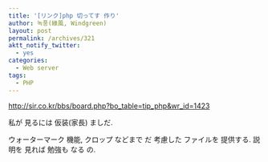 ```yaml
---
title: '[リンク]php 切ってす 作り'
author: 녹풍(綠風, Windgreen)
layout: post
permalink: /archives/321
aktt_notify_twitter:
  - yes
categories:
  - Web server
tags:
  - PHP
---
```

<a target="_top" href="http://sir.co.kr/bbs/board.php?bo_table=tip_php&wr_id=1423">http://sir.co.kr/bbs/board.php?bo_table=tip_php&wr_id=1423</a> <div>
  私が 見るには 仮装(家長) ましだ.
</div>

<div>
  ウォーターマーク 機能, クロップ などまで だ 考慮した ファイルを 提供する. 説明を 見れば 勉強も なる の.
</div>